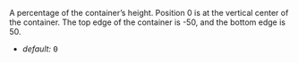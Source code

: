 A percentage of the container’s height. Position 0 is at the vertical center of the container. The top edge of the container is -50, and the bottom edge is 50.

* _default:_ <samp class="number">0</samp>